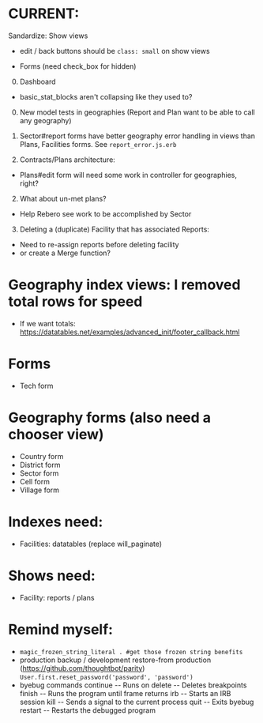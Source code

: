 # CURRENT:
Sandardize: Show views
- edit / back buttons should be `class: small` on show views

- Forms (need check_box for hidden)

0. Dashboard
- basic_stat_blocks aren't collapsing like they used to?

0. New model tests in geographies (Report and Plan want to be able to call any geography)

0. Sector#report forms have better geography error handling in views than Plans, Facilities forms. See `report_error.js.erb`

1. Contracts/Plans architecture:
- Plans#edit form will need some work in controller for geographies, right?

2. What about un-met plans?
- Help Rebero see work to be accomplished by Sector

3. Deleting a (duplicate) Facility that has associated Reports:
- Need to re-assign reports before deleting facility
- or create a Merge function?

# Geography index views: I removed total rows for speed
- If we want totals: https://datatables.net/examples/advanced_init/footer_callback.html

# Forms
- Tech form

# Geography forms (also need a chooser view)
- Country form
- District form
- Sector form
- Cell form
- Village form

# Indexes need:
- Facilities: datatables (replace will_paginate)

# Shows need:
- Facility: reports / plans

# Remind myself:
* `magic_frozen_string_literal . #get those frozen string benefits`
* production backup / development restore-from production (https://github.com/thoughtbot/parity)
  `User.first.reset_password('password', 'password')`
* byebug commands
    continue   -- Runs on
    delete     -- Deletes breakpoints
    finish     -- Runs the program until frame returns
    irb        -- Starts an IRB session
    kill       -- Sends a signal to the current process
    quit       -- Exits byebug
    restart    -- Restarts the debugged program

